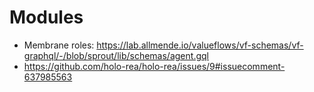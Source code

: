 # Modules

- Membrane roles: https://lab.allmende.io/valueflows/vf-schemas/vf-graphql/-/blob/sprout/lib/schemas/agent.gql
- https://github.com/holo-rea/holo-rea/issues/9#issuecomment-637985563 